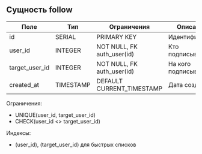 ## Сущность follow

| Поле            | Тип        | Ограничения                         | Описание |
|-----------------|------------|-------------------------------------|----------|
| id              | SERIAL     | PRIMARY KEY                         | Идентификатор |
| user_id         | INTEGER    | NOT NULL, FK auth_user(id)          | Кто подписывается |
| target_user_id  | INTEGER    | NOT NULL, FK auth_user(id)          | На кого подписываются |
| created_at      | TIMESTAMP  | DEFAULT CURRENT_TIMESTAMP           | Дата создания |

Ограничения:
- UNIQUE(user_id, target_user_id)
- CHECK(user_id <> target_user_id)

Индексы:
- (user_id), (target_user_id) для быстрых списков
